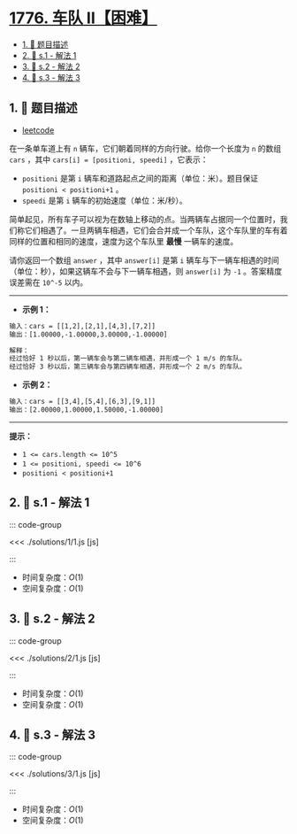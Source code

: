 # [1776. 车队 II【困难】](https://github.com/tnotesjs/TNotes.leetcode/tree/main/notes/1776.%20%E8%BD%A6%E9%98%9F%20II%E3%80%90%E5%9B%B0%E9%9A%BE%E3%80%91)

<!-- region:toc -->

- [1. 📝 题目描述](#1--题目描述)
- [2. 🎯 s.1 - 解法 1](#2--s1---解法-1)
- [3. 🎯 s.2 - 解法 2](#3--s2---解法-2)
- [4. 🎯 s.3 - 解法 3](#4--s3---解法-3)

<!-- endregion:toc -->

## 1. 📝 题目描述

- [leetcode](https://leetcode.cn/problems/car-fleet-ii/)

在一条单车道上有 `n` 辆车，它们朝着同样的方向行驶。给你一个长度为 `n` 的数组 `cars` ，其中 `cars[i] = [positioni, speedi]` ，它表示：

- `positioni` 是第 `i` 辆车和道路起点之间的距离（单位：米）。题目保证 `positioni < positioni+1` 。
- `speedi` 是第 `i` 辆车的初始速度（单位：米/秒）。

简单起见，所有车子可以视为在数轴上移动的点。当两辆车占据同一个位置时，我们称它们相遇了。一旦两辆车相遇，它们会合并成一个车队，这个车队里的车有着同样的位置和相同的速度，速度为这个车队里 **最慢** 一辆车的速度。

请你返回一个数组 `answer` ，其中 `answer[i]` 是第 `i` 辆车与下一辆车相遇的时间（单位：秒），如果这辆车不会与下一辆车相遇，则 `answer[i]` 为 `-1` 。答案精度误差需在 `10^-5` 以内。

---

- **示例 1：**

```txt
输入：cars = [[1,2],[2,1],[4,3],[7,2]]
输出：[1.00000,-1.00000,3.00000,-1.00000]

解释：
经过恰好 1 秒以后，第一辆车会与第二辆车相遇，并形成一个 1 m/s 的车队。
经过恰好 3 秒以后，第三辆车会与第四辆车相遇，并形成一个 2 m/s 的车队。
```

- **示例 2：**

```txt
输入：cars = [[3,4],[5,4],[6,3],[9,1]]
输出：[2.00000,1.00000,1.50000,-1.00000]
```

---

**提示：**

- `1 <= cars.length <= 10^5`
- `1 <= positioni, speedi <= 10^6`
- `positioni < positioni+1`

## 2. 🎯 s.1 - 解法 1

::: code-group

<<< ./solutions/1/1.js [js]

:::

- 时间复杂度：$O(1)$
- 空间复杂度：$O(1)$

## 3. 🎯 s.2 - 解法 2

::: code-group

<<< ./solutions/2/1.js [js]

:::

- 时间复杂度：$O(1)$
- 空间复杂度：$O(1)$

## 4. 🎯 s.3 - 解法 3

::: code-group

<<< ./solutions/3/1.js [js]

:::

- 时间复杂度：$O(1)$
- 空间复杂度：$O(1)$
